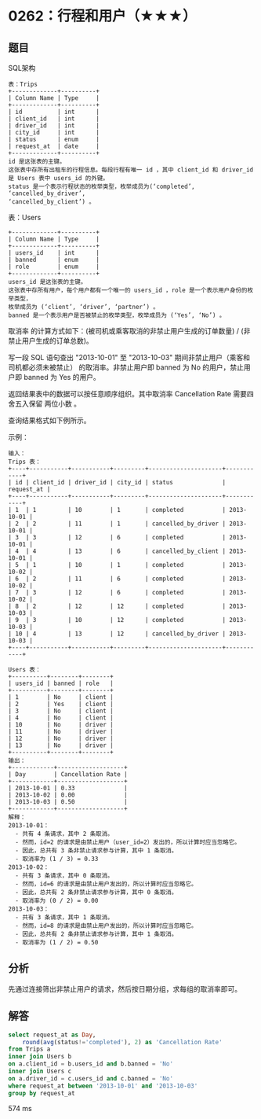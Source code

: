 # 0262：行程和用户（★★★）


## 题目

SQL架构

	表：Trips
	+-------------+----------+
	| Column Name | Type     |
	+-------------+----------+
	| id          | int      |
	| client_id   | int      |
	| driver_id   | int      |
	| city_id     | int      |
	| status      | enum     |
	| request_at  | date     |     
	+-------------+----------+
	id 是这张表的主键。
	这张表中存所有出租车的行程信息。每段行程有唯一 id ，其中 client_id 和 driver_id 
	是 Users 表中 users_id 的外键。
	status 是一个表示行程状态的枚举类型，枚举成员为(‘completed’, ‘cancelled_by_driver’, 
	‘cancelled_by_client’) 。
	 

表：Users

	+-------------+----------+
	| Column Name | Type     |
	+-------------+----------+
	| users_id    | int      |
	| banned      | enum     |
	| role        | enum     |
	+-------------+----------+
	users_id 是这张表的主键。
	这张表中存所有用户，每个用户都有一个唯一的 users_id ，role 是一个表示用户身份的枚举类型，
	枚举成员为 (‘client’, ‘driver’, ‘partner’) 。
	banned 是一个表示用户是否被禁止的枚举类型，枚举成员为 (‘Yes’, ‘No’) 。
 

取消率 的计算方式如下：(被司机或乘客取消的非禁止用户生成的订单数量) / (非禁止用户生成的订单总数)。

写一段 SQL 语句查出 "2013-10-01" 至 "2013-10-03" 期间非禁止用户（乘客和司机都必须未被禁止）
的取消率。非禁止用户即 banned 为 No 的用户，禁止用户即 banned 为 Yes 的用户。

返回结果表中的数据可以按任意顺序组织。其中取消率 Cancellation Rate 需要四舍五入保留 两位小数 。

查询结果格式如下例所示。

示例：

	输入： 
	Trips 表：
	+----+-----------+-----------+---------+---------------------+------------+
	| id | client_id | driver_id | city_id | status              | request_at |
	+----+-----------+-----------+---------+---------------------+------------+
	| 1  | 1         | 10        | 1       | completed           | 2013-10-01 |
	| 2  | 2         | 11        | 1       | cancelled_by_driver | 2013-10-01 |
	| 3  | 3         | 12        | 6       | completed           | 2013-10-01 |
	| 4  | 4         | 13        | 6       | cancelled_by_client | 2013-10-01 |
	| 5  | 1         | 10        | 1       | completed           | 2013-10-02 |
	| 6  | 2         | 11        | 6       | completed           | 2013-10-02 |
	| 7  | 3         | 12        | 6       | completed           | 2013-10-02 |
	| 8  | 2         | 12        | 12      | completed           | 2013-10-03 |
	| 9  | 3         | 10        | 12      | completed           | 2013-10-03 |
	| 10 | 4         | 13        | 12      | cancelled_by_driver | 2013-10-03 |
	+----+-----------+-----------+---------+---------------------+------------+

	Users 表：
	+----------+--------+--------+
	| users_id | banned | role   |
	+----------+--------+--------+
	| 1        | No     | client |
	| 2        | Yes    | client |
	| 3        | No     | client |
	| 4        | No     | client |
	| 10       | No     | driver |
	| 11       | No     | driver |
	| 12       | No     | driver |
	| 13       | No     | driver |
	+----------+--------+--------+
	输出：
	+------------+-------------------+
	| Day        | Cancellation Rate |
	+------------+-------------------+
	| 2013-10-01 | 0.33              |
	| 2013-10-02 | 0.00              |
	| 2013-10-03 | 0.50              |
	+------------+-------------------+
	解释：
	2013-10-01：
	  - 共有 4 条请求，其中 2 条取消。
	  - 然而，id=2 的请求是由禁止用户（user_id=2）发出的，所以计算时应当忽略它。
	  - 因此，总共有 3 条非禁止请求参与计算，其中 1 条取消。
	  - 取消率为 (1 / 3) = 0.33
	2013-10-02：
	  - 共有 3 条请求，其中 0 条取消。
	  - 然而，id=6 的请求是由禁止用户发出的，所以计算时应当忽略它。
	  - 因此，总共有 2 条非禁止请求参与计算，其中 0 条取消。
	  - 取消率为 (0 / 2) = 0.00
	2013-10-03：
	  - 共有 3 条请求，其中 1 条取消。
	  - 然而，id=8 的请求是由禁止用户发出的，所以计算时应当忽略它。
	  - 因此，总共有 2 条非禁止请求参与计算，其中 1 条取消。
	  - 取消率为 (1 / 2) = 0.50


## 分析

先通过连接筛出非禁止用户的请求，然后按日期分组，求每组的取消率即可。

## 解答

```sql
select request_at as Day, 
    round(avg(status!='completed'), 2) as 'Cancellation Rate'
from Trips a
inner join Users b
on a.client_id = b.users_id and b.banned = 'No'
inner join Users c
on a.driver_id = c.users_id and c.banned = 'No'
where request_at between '2013-10-01' and '2013-10-03'
group by request_at
```
574 ms
